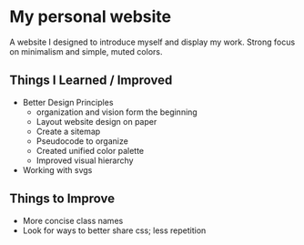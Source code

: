# My personal website

A website I designed to introduce myself and display my work. Strong focus on minimalism and simple, muted colors.

## Things I Learned / Improved

- Better Design Principles
  - organization and vision form the beginning
  - Layout website design on paper
  - Create a sitemap
  - Pseudocode to organize
  - Created unified color palette
  - Improved visual hierarchy
- Working with svgs

## Things to Improve

- More concise class names
- Look for ways to better share css; less repetition
